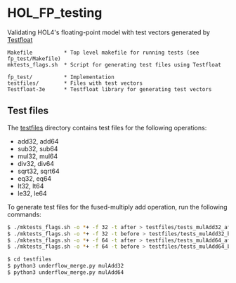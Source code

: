 # HOL_FP_testing
Validating HOL4's floating-point model with test vectors generated by [Testfloat](http://www.jhauser.us/arithmetic/TestFloat.html)

    Makefile          * Top level makefile for running tests (see fp_test/Makefile)
    mktests_flags.sh  * Script for generating test files using Testfloat

    fp_test/          * Implementation
    testfiles/        * Files with test vectors
    Testfloat-3e      * Testfloat library for generating test vectors


## Test files
The [testfiles](testfiles) directory contains test files for the following operations:
- add32, add64
- sub32, sub64
- mul32, mul64
- div32, div64
- sqrt32, sqrt64
- eq32, eq64
- lt32, lt64
- le32, le64

To generate test files for the fused-multiply add operation, run the following commands:
```bash
$ ./mktests_flags.sh -o *+ -f 32 -t after > testfiles/tests_mulAdd32_after.txt
$ ./mktests_flags.sh -o *+ -f 32 -t before > testfiles/tests_mulAdd32_before.txt
$ ./mktests_flags.sh -o *+ -f 64 -t after > testfiles/tests_mulAdd64_after.txt
$ ./mktests_flags.sh -o *+ -f 64 -t before > testfiles/tests_mulAdd64_before.txt

$ cd testfiles
$ python3 underflow_merge.py mulAdd32
$ python3 underflow_merge.py mulAdd64
```